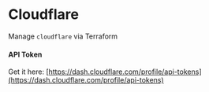 # Cloudflare

Manage `cloudflare` via Terraform

#### API Token
Get it here: [https://dash.cloudflare.com/profile/api-tokens](https://dash.cloudflare.com/profile/api-tokens)
